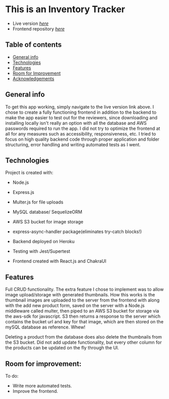 # This is an Inventory Tracker
* Live version [_here_](https://inventory-crud.netlify.app/)
* Frontend repository [_here_](https://github.com/coscoaj1/inventory_frontend)

## Table of contents
* [General info](#general-info)
* [Technologies](#technologies)
* [Features](#features)
* [Room for Improvement](#room-for-improvement)
* [Acknowledgements](#acknowledgements)


## General info

To get this app working, simply navigate to the live version link above.  I chose to create a fully functioning frontend in addition 
to the backend to make the app easier to test out for the reviewers, since downloading and installing locally isn't really an option with all the 
database and AWS passwords required to run the app. I did not try to optimize the frontend at all for any measures
such as accessibility, responsiveness, etc.  I tried to focus on high quality backend code through proper application and folder structuring,
error handling and writing automated tests as I went.

## Technologies

Project is created with:

* Node.js
* Express.js
* Multer.js for file uploads
* MySQL database/ SequelizeORM
* AWS S3 bucket for image storage
* express-async-handler package(eliminates try-catch blocks!)
* Backend deployed on Heroku
* Testing with Jest/Supertest

* Frontend created with React.js and ChakraUI

## Features

Full CRUD functionality.  The extra feature I chose to implement was to allow image upload/storage with generated thumbnails. 
How this works is the thumbnail images are uploaded to the server from the frontend with along with the add new product form,
saved on the server with a Node.js middleware called multer, then piped to an AWS S3 bucket for storage 
via the aws-sdk for javascript.  S3 then returns a response to the server which contains the bucket url and key for that image, 
which are then stored on the mySQL database as reference.  Whew!

Deleting a product from the database does also delete the thumbnails from the S3 bucket.  Did not add update functionality, but every other column for the products can be updated on the fly through the UI.

## Room for improvement:
To do: 
- Write more automated tests.
- Improve the frontend.


